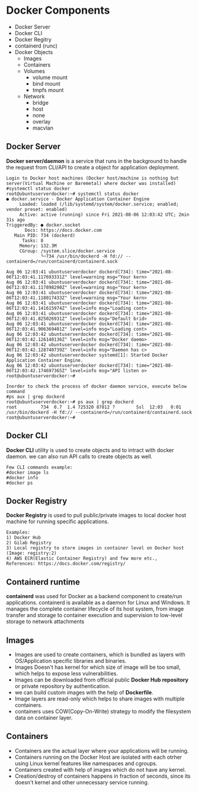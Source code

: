 # Docker Components
- Docker Server
- Docker CLI
- Docker Regitry
- containerd (runc)
- Docker Objects
  - Images
  - Containers
  - Volumes
    - volume mount
    - bind mount
    - tmpfs mount
  - Network
    - bridge
    - host
    - none
    - overlay
    - macvlan

## Docker Server
**Docker server/daemon** is a service that runs in the background to handle the request from CLI/API to create a object for application deployment.
```
Login to Docker host machines (Docker host/machine is nothing but server(Virtual Machine or Baremetal) where docker was installed)
#systemctl status docker
root@ubuntuserverdocker:~# systemctl status docker
● docker.service - Docker Application Container Engine
     Loaded: loaded (/lib/systemd/system/docker.service; enabled; vendor preset: enabled)
     Active: active (running) since Fri 2021-08-06 12:03:42 UTC; 2min 31s ago
TriggeredBy: ● docker.socket
       Docs: https://docs.docker.com
   Main PID: 734 (dockerd)
      Tasks: 8
     Memory: 132.3M
     CGroup: /system.slice/docker.service
             └─734 /usr/bin/dockerd -H fd:// --containerd=/run/containerd/containerd.sock

Aug 06 12:03:41 ubuntuserverdocker dockerd[734]: time="2021-08-06T12:03:41.117693331Z" level=warning msg="Your kern>
Aug 06 12:03:41 ubuntuserverdocker dockerd[734]: time="2021-08-06T12:03:41.117898290Z" level=warning msg="Your kern>
Aug 06 12:03:41 ubuntuserverdocker dockerd[734]: time="2021-08-06T12:03:41.118017433Z" level=warning msg="Your kern>
Aug 06 12:03:41 ubuntuserverdocker dockerd[734]: time="2021-08-06T12:03:41.141615974Z" level=info msg="Loading cont>
Aug 06 12:03:41 ubuntuserverdocker dockerd[734]: time="2021-08-06T12:03:41.825026931Z" level=info msg="Default brid>
Aug 06 12:03:41 ubuntuserverdocker dockerd[734]: time="2021-08-06T12:03:41.906369401Z" level=info msg="Loading cont>
Aug 06 12:03:42 ubuntuserverdocker dockerd[734]: time="2021-08-06T12:03:42.126140136Z" level=info msg="Docker daemo>
Aug 06 12:03:42 ubuntuserverdocker dockerd[734]: time="2021-08-06T12:03:42.128740739Z" level=info msg="Daemon has c>
Aug 06 12:03:42 ubuntuserverdocker systemd[1]: Started Docker Application Container Engine.
Aug 06 12:03:42 ubuntuserverdocker dockerd[734]: time="2021-08-06T12:03:42.174697365Z" level=info msg="API listen o>
root@ubuntuserverdocker:~#

Inorder to check the process of docker daemon service, execute below command
#ps aux | grep dockerd
root@ubuntuserverdocker:~# ps aux | grep dockerd
root         734  0.7  1.4 725320 87812 ?        Ssl  12:03   0:01 /usr/bin/dockerd -H fd:// --containerd=/run/containerd/containerd.sock
root@ubuntuserverdocker:~#
```

## Docker CLI
**Docker CLI** utility is used to create objects and to intract with docker daemon.
we can also run API calls to create objects as well.
```
Few CLI commands example:
#docker image ls
#docker info
#docker ps
```

## Docker Registry
**Docker Registry** is used to pull public/private images to local docker host machine for running specific applications.
```
Examples:
1) Docker Hub
2) Gilab Registry
3) Local registry to store images in container level on Docker host (Image: registry:2)
4) AWS ECR(Elastic Container Registry) and few more etc.,
References: https://docs.docker.com/registry/
```

## Containerd runtime
**containerd** was used for Docker as a backend component to create/run applications.
containerd is available as a daemon for Linux and Windows. It manages the complete container lifecycle of its host system, from image transfer and storage to container execution and supervision to low-level storage to network attachments

## Images
- Images are used to create containers, which is bundled as layers with OS/Application specific libraries and binaries.
- Images Doesn't has kernel for which size of image will be too small, which helps to expose less vulnerabilities.
- Images can be downloaded from official public **Docker Hub repository** or private repository by authentication.
- we can build custom images with the help of **Dockerfile**.
- Image layers are read-only which helps to share images with multiple containers.
- containers uses COW(Copy-On-Write) strategy to modify the filesystem data on container layer.

## Containers
- Containers are the actual layer where your applications will be running.
- Containers running on the Docker Host are isolated with each otrher using Linux kernel features like namespaces and cgroups.
- Containers created with help of images which do not have any kernel.
- Creation/destroy of containers happens in fraction of seconds, since its doesn't kernel and other unnecessary service running.